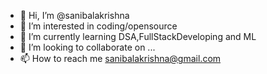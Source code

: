 - 👋 Hi, I’m @sanibalakrishna
- 👀 I’m interested in coding/opensource
- 🌱 I’m currently learning DSA,FullStackDeveloping and ML
- 💞️ I’m looking to collaborate on ...
- 📫 How to reach me sanibalakrishna@gmail.com

<!---
sanibalakrishna/sanibalakrishna is a ✨ special ✨ repository because its `README.md` (this file) appears on your GitHub profile.
You can click the Preview link to take a look at your changes.
--->
